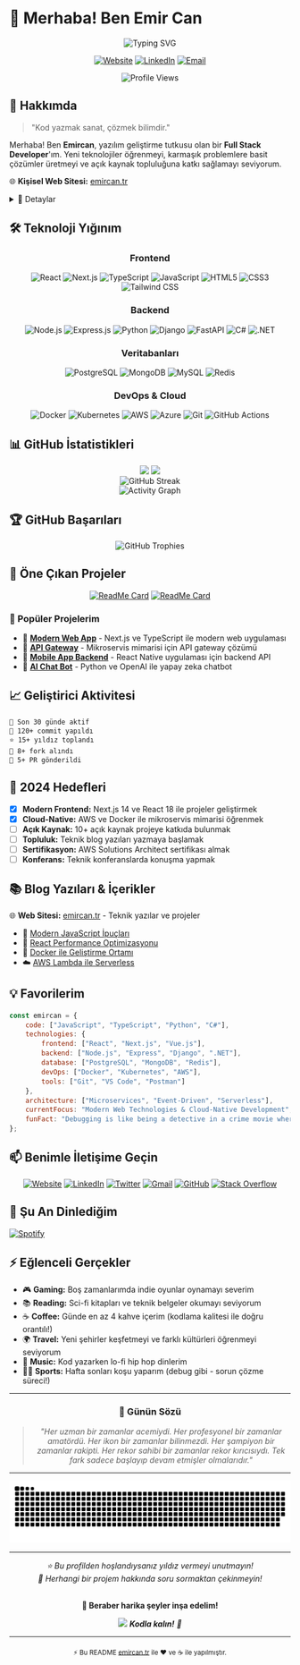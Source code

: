 # 👋 Merhaba! Ben Emir Can

<div align="center">
  <img src="https://readme-typing-svg.herokuapp.com?font=Fira+Code&weight=500&size=28&duration=3000&pause=1000&color=2196F3&center=true&vCenter=true&multiline=true&width=600&height=100&lines=Yazılım+Geliştirici;Full+Stack+Developer;Teknoloji+Meraklısı" alt="Typing SVG" />
</div>

<div align="center">
  
  [![Website](https://img.shields.io/badge/🌐_Website-emircan.tr-blue?style=for-the-badge)](https://emircan.tr)
  [![LinkedIn](https://img.shields.io/badge/LinkedIn-0077B5?style=for-the-badge&logo=linkedin&logoColor=white)](https://linkedin.com/in/emircan)
  [![Email](https://img.shields.io/badge/Email-D14836?style=for-the-badge&logo=gmail&logoColor=white)](mailto:hello@emircan.tr)
  
  ![Profile Views](https://komarev.com/ghpvc/?username=emir-can-tr&color=2196F3&style=for-the-badge&label=Profil+Ziyareti)
  
</div>

## 🚀 Hakkımda

> "Kod yazmak sanat, çözmek bilimdir." 

Merhaba! Ben **Emircan**, yazılım geliştirme tutkusu olan bir **Full Stack Developer**'ım. Yeni teknolojiler öğrenmeyi, karmaşık problemlere basit çözümler üretmeyi ve açık kaynak topluluğuna katkı sağlamayı seviyorum. 

🌐 **Kişisel Web Sitesi:** [emircan.tr](https://emircan.tr)

<details>
<summary>📍 Detaylar</summary>
<br>

- 🔭 **Şu anda:** Modern web uygulamaları geliştiriyorum
- 🌱 **Öğreniyorum:** Cloud-Native teknolojiler ve mikroservis mimarisi
- 👯 **İş birliği:** Açık kaynak projeler ve inovatif startuplar
- 💬 **Konuşalım:** JavaScript, React, Node.js, Python
- ⚡ **Hızlı bilgi:** Kahve içerken en iyi kodları yazarım ☕
- 📫 **İletişim:** [hello@emircan.tr](mailto:hello@emircan.tr)

</details>

## 🛠️ Teknoloji Yığınım

<div align="center">

### Frontend
![React](https://img.shields.io/badge/-React-61DAFB?style=for-the-badge&logo=react&logoColor=black)
![Next.js](https://img.shields.io/badge/-Next.js-000000?style=for-the-badge&logo=next.js&logoColor=white)
![TypeScript](https://img.shields.io/badge/-TypeScript-3178C6?style=for-the-badge&logo=typescript&logoColor=white)
![JavaScript](https://img.shields.io/badge/-JavaScript-F7DF1E?style=for-the-badge&logo=javascript&logoColor=black)
![HTML5](https://img.shields.io/badge/-HTML5-E34F26?style=for-the-badge&logo=html5&logoColor=white)
![CSS3](https://img.shields.io/badge/-CSS3-1572B6?style=for-the-badge&logo=css3&logoColor=white)
![Tailwind CSS](https://img.shields.io/badge/-Tailwind_CSS-38B2AC?style=for-the-badge&logo=tailwind-css&logoColor=white)

### Backend
![Node.js](https://img.shields.io/badge/-Node.js-339933?style=for-the-badge&logo=node.js&logoColor=white)
![Express.js](https://img.shields.io/badge/-Express.js-000000?style=for-the-badge&logo=express&logoColor=white)
![Python](https://img.shields.io/badge/-Python-3776AB?style=for-the-badge&logo=python&logoColor=white)
![Django](https://img.shields.io/badge/-Django-092E20?style=for-the-badge&logo=django&logoColor=white)
![FastAPI](https://img.shields.io/badge/-FastAPI-009688?style=for-the-badge&logo=fastapi&logoColor=white)
![C#](https://img.shields.io/badge/-C%23-239120?style=for-the-badge&logo=c-sharp&logoColor=white)
![.NET](https://img.shields.io/badge/-.NET-512BD4?style=for-the-badge&logo=.net&logoColor=white)

### Veritabanları
![PostgreSQL](https://img.shields.io/badge/-PostgreSQL-336791?style=for-the-badge&logo=postgresql&logoColor=white)
![MongoDB](https://img.shields.io/badge/-MongoDB-47A248?style=for-the-badge&logo=mongodb&logoColor=white)
![MySQL](https://img.shields.io/badge/-MySQL-4479A1?style=for-the-badge&logo=mysql&logoColor=white)
![Redis](https://img.shields.io/badge/-Redis-DC382D?style=for-the-badge&logo=redis&logoColor=white)

### DevOps & Cloud
![Docker](https://img.shields.io/badge/-Docker-2496ED?style=for-the-badge&logo=docker&logoColor=white)
![Kubernetes](https://img.shields.io/badge/-Kubernetes-326CE5?style=for-the-badge&logo=kubernetes&logoColor=white)
![AWS](https://img.shields.io/badge/-AWS-232F3E?style=for-the-badge&logo=amazon-aws&logoColor=white)
![Azure](https://img.shields.io/badge/-Azure-0078D4?style=for-the-badge&logo=microsoft-azure&logoColor=white)
![Git](https://img.shields.io/badge/-Git-F05032?style=for-the-badge&logo=git&logoColor=white)
![GitHub Actions](https://img.shields.io/badge/-GitHub_Actions-2088FF?style=for-the-badge&logo=github-actions&logoColor=white)

</div>

## 📊 GitHub İstatistikleri

<div align="center">
  <img height="200em" src="https://github-readme-stats.vercel.app/api?username=emir-can-tr&show_icons=true&theme=tokyonight&include_all_commits=true&count_private=true&hide_border=true&bg_color=0d1117"/>
  <img height="200em" src="https://github-readme-stats.vercel.app/api/top-langs/?username=emir-can-tr&layout=compact&langs_count=8&theme=tokyonight&hide_border=true&bg_color=0d1117"/>
</div>

<div align="center">
  <img src="https://github-readme-streak-stats.herokuapp.com/?user=emir-can-tr&theme=tokyonight&hide_border=true&background=0d1117" alt="GitHub Streak"/>
</div>

<div align="center">
  <img src="https://github-readme-activity-graph.vercel.app/graph?username=emir-can-tr&theme=tokyo-night&hide_border=true&bg_color=0d1117" alt="Activity Graph"/>
</div>

## 🏆 GitHub Başarıları

<div align="center">
  <img src="https://github-profile-trophy.vercel.app/?username=emir-can-tr&theme=tokyonight&no-frame=true&row=1&column=6" alt="GitHub Trophies"/>
</div>

## 🚀 Öne Çıkan Projeler

<div align="center">

[![ReadMe Card](https://github-readme-stats.vercel.app/api/pin/?username=emir-can-tr&repo=awesome-project-1&theme=tokyonight&hide_border=true&bg_color=0d1117)](https://github.com/emir-can-tr/awesome-project-1)
[![ReadMe Card](https://github-readme-stats.vercel.app/api/pin/?username=emir-can-tr&repo=awesome-project-2&theme=tokyonight&hide_border=true&bg_color=0d1117)](https://github.com/emir-can-tr/awesome-project-2)

</div>

### 🌟 Popüler Projelerim

- 🔗 **[Modern Web App](https://github.com/emir-can-tr/modern-web-app)** - Next.js ve TypeScript ile modern web uygulaması
- 🚀 **[API Gateway](https://github.com/emir-can-tr/api-gateway)** - Mikroservis mimarisi için API gateway çözümü  
- 📱 **[Mobile App Backend](https://github.com/emir-can-tr/mobile-backend)** - React Native uygulaması için backend API
- 🤖 **[AI Chat Bot](https://github.com/emir-can-tr/ai-chatbot)** - Python ve OpenAI ile yapay zeka chatbot

## 📈 Geliştirici Aktivitesi

```text
📅 Son 30 günde aktif
🔨 120+ commit yapıldı  
⭐ 15+ yıldız toplandı
🍴 8+ fork alındı
📝 5+ PR gönderildi
```

## 🎯 2024 Hedefleri

- [x] **Modern Frontend:** Next.js 14 ve React 18 ile projeler geliştirmek
- [x] **Cloud-Native:** AWS ve Docker ile mikroservis mimarisi öğrenmek
- [ ] **Açık Kaynak:** 10+ açık kaynak projeye katkıda bulunmak
- [ ] **Topluluk:** Teknik blog yazıları yazmaya başlamak
- [ ] **Sertifikasyon:** AWS Solutions Architect sertifikası almak
- [ ] **Konferans:** Teknik konferanslarda konuşma yapmak

## 📚 Blog Yazıları & İçerikler

🌐 **Web Sitesi:** [emircan.tr](https://emircan.tr) - Teknik yazılar ve projeler

- 📝 [Modern JavaScript İpuçları](https://emircan.tr/blog/modern-javascript-tips)
- 🚀 [React Performance Optimizasyonu](https://emircan.tr/blog/react-performance)
- 🐳 [Docker ile Geliştirme Ortamı](https://emircan.tr/blog/docker-development)
- ☁️ [AWS Lambda ile Serverless](https://emircan.tr/blog/aws-lambda-serverless)

## 💡 Favorilerim

```javascript
const emircan = {
    code: ["JavaScript", "TypeScript", "Python", "C#"],
    technologies: {
        frontend: ["React", "Next.js", "Vue.js"],
        backend: ["Node.js", "Express", "Django", ".NET"],
        database: ["PostgreSQL", "MongoDB", "Redis"],
        devOps: ["Docker", "Kubernetes", "AWS"],
        tools: ["Git", "VS Code", "Postman"]
    },
    architecture: ["Microservices", "Event-Driven", "Serverless"],
    currentFocus: "Modern Web Technologies & Cloud-Native Development",
    funFact: "Debugging is like being a detective in a crime movie where you're also the murderer 🔍"
};
```

## 📫 Benimle İletişime Geçin

<div align="center">

[![Website](https://img.shields.io/badge/🌐_Website-emircan.tr-2196F3?style=for-the-badge&logoColor=white)](https://emircan.tr)
[![LinkedIn](https://img.shields.io/badge/LinkedIn-0077B5?style=for-the-badge&logo=linkedin&logoColor=white)](https://linkedin.com/in/emircan)
[![Twitter](https://img.shields.io/badge/Twitter-1DA1F2?style=for-the-badge&logo=twitter&logoColor=white)](https://twitter.com/emircan)
[![Gmail](https://img.shields.io/badge/Gmail-D14836?style=for-the-badge&logo=gmail&logoColor=white)](mailto:hello@emircan.tr)
[![GitHub](https://img.shields.io/badge/GitHub-100000?style=for-the-badge&logo=github&logoColor=white)](https://github.com/emir-can-tr)
[![Stack Overflow](https://img.shields.io/badge/Stack_Overflow-FE7A16?style=for-the-badge&logo=stack-overflow&logoColor=white)](https://stackoverflow.com/users/emircan)

</div>

## 🎵 Şu An Dinlediğim

[![Spotify](https://spotify-github-profile.vercel.app/api/spotify-playing)](https://spotify-github-profile.vercel.app/api/spotify-playing)

## ⚡ Eğlenceli Gerçekler

- 🎮 **Gaming:** Boş zamanlarımda indie oyunlar oynamayı severim
- 📚 **Reading:** Sci-fi kitapları ve teknik belgeler okumayı seviyorum  
- ☕ **Coffee:** Günde en az 4 kahve içerim (kodlama kalitesi ile doğru orantılı!)
- 🌍 **Travel:** Yeni şehirler keşfetmeyi ve farklı kültürleri öğrenmeyi seviyorum
- 🎵 **Music:** Kod yazarken lo-fi hip hop dinlerim
- 🏃‍♂️ **Sports:** Hafta sonları koşu yaparım (debug gibi - sorun çözme süreci!)

---

<div align="center">

### 💭 Günün Sözü

> *"Her uzman bir zamanlar acemiydi. Her profesyonel bir zamanlar amatördü. Her ikon bir zamanlar bilinmezdi. Her şampiyon bir zamanlar rakipti. Her rekor sahibi bir zamanlar rekor kırıcısıydı. Tek fark sadece başlayıp devam etmişler olmalarıdır."*

</div>

---

<div align="center">
  <img src="https://raw.githubusercontent.com/platane/platane/output/github-contribution-grid-snake-dark.svg" alt="Snake animation" />
</div>

---

<div align="center">
  <i>⭐ Bu profilden hoşlandıysanız yıldız vermeyi unutmayın!</i>
  <br>
  <i>💬 Herhangi bir projem hakkında soru sormaktan çekinmeyin!</i>
  <br><br>
  
  **🤝 Beraber harika şeyler inşa edelim!**
  
  <img src="https://media.giphy.com/media/LnQjpWaON8nhr21vNW/giphy.gif" width="60"> <em><b>Kodla kalın!</b> 🚀</em>
  
</div>

---

<div align="center">
  <sub>⚡ Bu README <a href="https://emircan.tr">emircan.tr</a> ile ❤️ ve ☕ ile yapılmıştır.</sub>
</div>